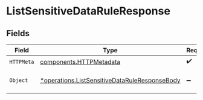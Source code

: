 # ListSensitiveDataRuleResponse


## Fields

| Field                                                                                                         | Type                                                                                                          | Required                                                                                                      | Description                                                                                                   |
| ------------------------------------------------------------------------------------------------------------- | ------------------------------------------------------------------------------------------------------------- | ------------------------------------------------------------------------------------------------------------- | ------------------------------------------------------------------------------------------------------------- |
| `HTTPMeta`                                                                                                    | [components.HTTPMetadata](../../models/components/httpmetadata.md)                                            | :heavy_check_mark:                                                                                            | N/A                                                                                                           |
| `Object`                                                                                                      | [*operations.ListSensitiveDataRuleResponseBody](../../models/operations/listsensitivedataruleresponsebody.md) | :heavy_minus_sign:                                                                                            | a list of SensitiveDataRule objects                                                                           |